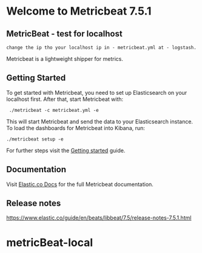 # Welcome to Metricbeat 7.5.1

## MetricBeat - test for localhost
	change the ip tho your localhost ip in - metricbeat.yml at - logstash. 

Metricbeat is a lightweight shipper for metrics.

## Getting Started

To get started with Metricbeat, you need to set up Elasticsearch on
your localhost first. After that, start Metricbeat with:

     ./metricbeat -c metricbeat.yml -e

This will start Metricbeat and send the data to your Elasticsearch
instance. To load the dashboards for Metricbeat into Kibana, run:

    ./metricbeat setup -e

For further steps visit the
[Getting started](https://www.elastic.co/guide/en/beats/metricbeat/7.5/metricbeat-getting-started.html) guide.

## Documentation

Visit [Elastic.co Docs](https://www.elastic.co/guide/en/beats/metricbeat/7.5/index.html)
for the full Metricbeat documentation.

## Release notes

https://www.elastic.co/guide/en/beats/libbeat/7.5/release-notes-7.5.1.html
# metricBeat-local
